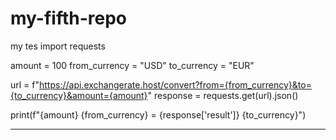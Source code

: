# my-fifth-repo
my tes
import requests

amount = 100
from_currency = "USD"
to_currency = "EUR"

url = f"https://api.exchangerate.host/convert?from={from_currency}&to={to_currency}&amount={amount}"
response = requests.get(url).json()

print(f"{amount} {from_currency} = {response['result']} {to_currency}")
________________________________________
